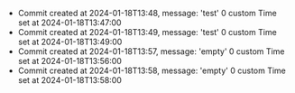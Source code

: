 - Commit created at 2024-01-18T13:48, message: 'test' 0 custom Time set at 2024-01-18T13:47:00
- Commit created at 2024-01-18T13:49, message: 'test' 0 custom Time set at 2024-01-18T13:49:00
- Commit created at 2024-01-18T13:57, message: 'empty' 0 custom Time set at 2024-01-18T13:56:00
- Commit created at 2024-01-18T13:58, message: 'empty' 0 custom Time set at 2024-01-18T13:58:00

